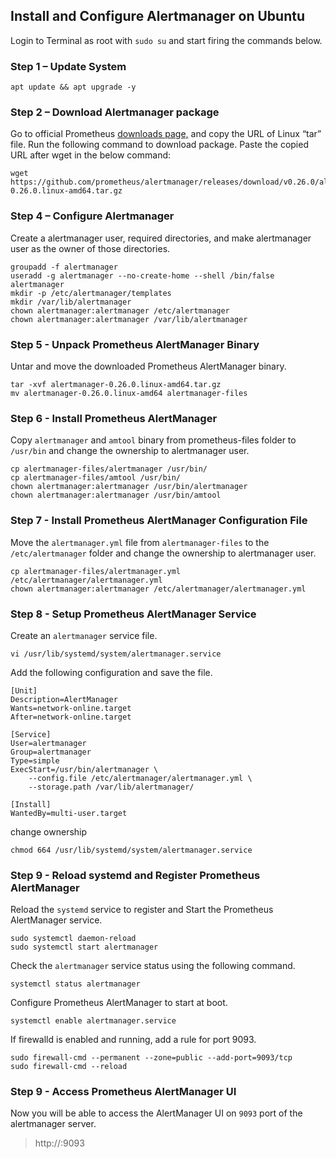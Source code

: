 
## Install and Configure Alertmanager on Ubuntu

Login to Terminal as root with ``sudo su`` and start firing the commands below.

### Step 1 – Update System
```
apt update && apt upgrade -y
```
### Step 2 – Download Alertmanager package

Go to official Prometheus [downloads page,](https://prometheus.io/download/) and copy the URL of Linux “tar” file.
Run the following command to download package. Paste the copied URL after wget in the below command:
```
wget https://github.com/prometheus/alertmanager/releases/download/v0.26.0/alertmanager-0.26.0.linux-amd64.tar.gz
```
### Step 4 – Configure Alertmanager

Create a alertmanager user, required directories, and make alertmanager user as the owner of those directories.

```
groupadd -f alertmanager
useradd -g alertmanager --no-create-home --shell /bin/false alertmanager
mkdir -p /etc/alertmanager/templates
mkdir /var/lib/alertmanager
chown alertmanager:alertmanager /etc/alertmanager
chown alertmanager:alertmanager /var/lib/alertmanager

```
### Step 5 - Unpack Prometheus AlertManager Binary

Untar and move the downloaded Prometheus AlertManager binary.

```
tar -xvf alertmanager-0.26.0.linux-amd64.tar.gz
mv alertmanager-0.26.0.linux-amd64 alertmanager-files

```

### Step 6 - Install Prometheus AlertManager

Copy ``alertmanager`` and ``amtool`` binary from prometheus-files folder to ``/usr/bin`` and change the ownership to alertmanager user.

```
cp alertmanager-files/alertmanager /usr/bin/
cp alertmanager-files/amtool /usr/bin/
chown alertmanager:alertmanager /usr/bin/alertmanager
chown alertmanager:alertmanager /usr/bin/amtool

```

### Step 7 - Install Prometheus AlertManager Configuration File

Move the ``alertmanager.yml`` file from ``alertmanager-files`` to the ``/etc/alertmanager`` folder and change the ownership to alertmanager user.

```
cp alertmanager-files/alertmanager.yml /etc/alertmanager/alertmanager.yml
chown alertmanager:alertmanager /etc/alertmanager/alertmanager.yml

```

### Step 8 - Setup Prometheus AlertManager Service

Create an ``alertmanager`` service file.
```
vi /usr/lib/systemd/system/alertmanager.service
```
Add the following configuration and save the file.
```
[Unit]
Description=AlertManager
Wants=network-online.target
After=network-online.target

[Service]
User=alertmanager
Group=alertmanager
Type=simple
ExecStart=/usr/bin/alertmanager \
    --config.file /etc/alertmanager/alertmanager.yml \
    --storage.path /var/lib/alertmanager/

[Install]
WantedBy=multi-user.target

```
change ownership

```chmod 664 /usr/lib/systemd/system/alertmanager.service```

### Step 9 - Reload systemd and Register Prometheus AlertManager

Reload the ``systemd`` service to register and Start the Prometheus AlertManager service.

```
sudo systemctl daemon-reload
sudo systemctl start alertmanager

```
Check the ``alertmanager`` service status using the following command.
```
systemctl status alertmanager
```
Configure Prometheus AlertManager to start at boot.
```
systemctl enable alertmanager.service
```
If firewalld is enabled and running, add a rule for port 9093.
```
sudo firewall-cmd --permanent --zone=public --add-port=9093/tcp
sudo firewall-cmd --reload

```
### Step 9 - Access Prometheus AlertManager UI

Now you will be able to access the AlertManager UI on ``9093`` port of the alertmanager server.

> http://<alertmanager-ip>:9093
